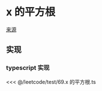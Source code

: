 # x 的平方根 
[来源](https://leetcode.cn/problems/sqrtx/)

## 实现

### typescript 实现

<<< @/leetcode/test/69.x 的平方根.ts

